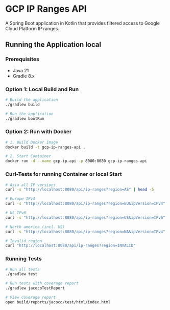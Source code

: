 # GCP IP Ranges API

A Spring Boot application in Kotlin that provides filtered access to Google Cloud Platform IP ranges.

## Running the Application local

### Prerequisites

- Java 21
- Gradle 8.x

### Option 1: Local Build and Run

```bash
# Build the application
./gradlew build

# Run the application
./gradlew bootRun
```

### Option 2: Run with Docker

```bash
# 1. Build Docker Image
docker build -t gcp-ip-ranges-api .
```

```bash
# 2. Start Container
docker run -d --name gcp-ip-api -p 8080:8080 gcp-ip-ranges-api
```

### Curl-Tests for running Container or local Start
```bash
# Asia all IP versions
curl -s "http://localhost:8080/api/ip-ranges?region=AS" | head -5

# Europe IPv4
curl -s "http://localhost:8080/api/ip-ranges?region=EU&ipVersion=IPv4" | head -5

# US IPv6
curl -s "http://localhost:8080/api/ip-ranges?region=US&ipVersion=IPv6" | head -5

# North america (incl. US)
curl -s "http://localhost:8080/api/ip-ranges?region=NA&ipVersion=IPv4" | head -5

# Invalid region
curl "http://localhost:8080/api/ip-ranges?region=INVALID"
```

### Running Tests

```bash
# Run all tests
./gradlew test

# Run tests with coverage report
./gradlew jacocoTestReport

# View coverage report
open build/reports/jacoco/test/html/index.html
```
